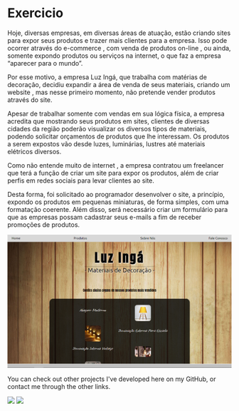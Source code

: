 # Exercicio

Hoje, diversas empresas, em diversas áreas de atuação, estão criando sites para expor seus produtos e trazer mais clientes para a empresa. Isso pode ocorrer através do e-commerce , com venda de produtos on-line , ou ainda, somente expondo produtos ou serviços na internet, o que faz a empresa “aparecer para o mundo”.

Por esse motivo, a empresa Luz Ingá, que trabalha com matérias de decoração, decidiu expandir a área de venda de seus materiais, criando um website , mas nesse primeiro momento, não pretende vender produtos através do site.

Apesar de trabalhar somente com vendas em sua lógica física, a empresa acredita que mostrando seus produtos em sites, clientes de diversas cidades da região poderão visualizar os diversos tipos de materiais, podendo solicitar orçamentos de produtos que lhe interessam. Os produtos a serem expostos vão desde luzes, luminárias, lustres até materiais elétricos diversos.

Como não entende muito de internet , a empresa contratou um freelancer que terá a função de criar um site para expor os produtos, além de criar perfis em redes sociais para levar clientes ao site.

Desta forma, foi solicitado ao programador desenvolver o site, a princípio, expondo os produtos em pequenas miniaturas, de forma simples, com uma formatação coerente. Além disso, será necessário criar um formulário para que as empresas possam cadastrar seus e-mails a fim de receber promoções de produtos.

<img with="400em" src="./src/img/prtscr.png">

You can check out other projects I've developed here on my GitHub, or contact me through the other links.

<a href = "mailto:joaoaccastro@gmail.com"><img src="https://img.shields.io/badge/-Gmail-%23333?style=for-the-badge&logo=gmail&logoColor=white" target="_blank"></a>
<a href="https://www.linkedin.com/in/joao-ac-castro" target="_blank"><img src="https://img.shields.io/badge/-LinkedIn-%230077B5?style=for-the-badge&logo=linkedin&logoColor=white" target="_blank"></a> 